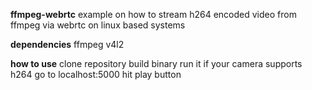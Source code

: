 **ffmpeg-webrtc**
example on how to stream h264 encoded video from ffmpeg via webrtc on linux based systems

**dependencies**
ffmpeg
v4l2

**how to use**
clone repository
build binary
run it
if your camera supports h264 go to localhost:5000
hit play button
